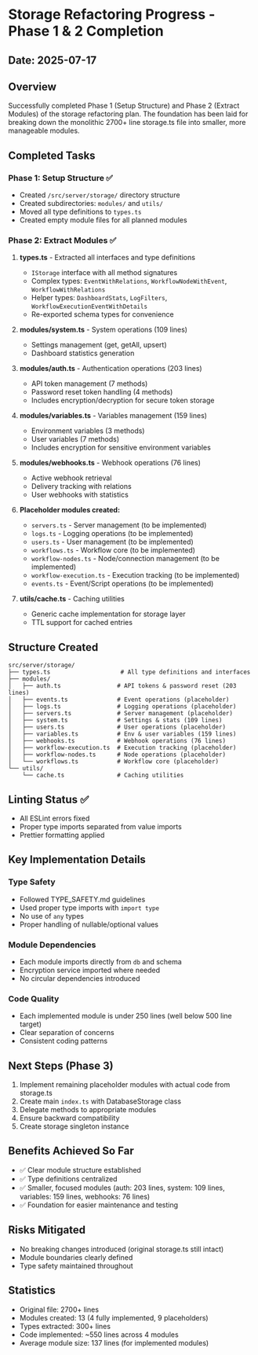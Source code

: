 # Storage Refactoring Progress - Phase 1 & 2 Completion

## Date: 2025-07-17

## Overview
Successfully completed Phase 1 (Setup Structure) and Phase 2 (Extract Modules) of the storage refactoring plan. The foundation has been laid for breaking down the monolithic 2700+ line storage.ts file into smaller, more manageable modules.

## Completed Tasks

### Phase 1: Setup Structure ✅
- Created `/src/server/storage/` directory structure
- Created subdirectories: `modules/` and `utils/`
- Moved all type definitions to `types.ts`
- Created empty module files for all planned modules

### Phase 2: Extract Modules ✅
1. **types.ts** - Extracted all interfaces and type definitions
   - `IStorage` interface with all method signatures
   - Complex types: `EventWithRelations`, `WorkflowNodeWithEvent`, `WorkflowWithRelations`
   - Helper types: `DashboardStats`, `LogFilters`, `WorkflowExecutionEventWithDetails`
   - Re-exported schema types for convenience

2. **modules/system.ts** - System operations (109 lines)
   - Settings management (get, getAll, upsert)
   - Dashboard statistics generation

3. **modules/auth.ts** - Authentication operations (203 lines)
   - API token management (7 methods)
   - Password reset token handling (4 methods)
   - Includes encryption/decryption for secure token storage

4. **modules/variables.ts** - Variables management (159 lines)
   - Environment variables (3 methods)
   - User variables (7 methods)
   - Includes encryption for sensitive environment variables

5. **modules/webhooks.ts** - Webhook operations (76 lines)
   - Active webhook retrieval
   - Delivery tracking with relations
   - User webhooks with statistics

6. **Placeholder modules created:**
   - `servers.ts` - Server management (to be implemented)
   - `logs.ts` - Logging operations (to be implemented)
   - `users.ts` - User management (to be implemented)
   - `workflows.ts` - Workflow core (to be implemented)
   - `workflow-nodes.ts` - Node/connection management (to be implemented)
   - `workflow-execution.ts` - Execution tracking (to be implemented)
   - `events.ts` - Event/Script operations (to be implemented)

7. **utils/cache.ts** - Caching utilities
   - Generic cache implementation for storage layer
   - TTL support for cached entries

## Structure Created

```
src/server/storage/
├── types.ts                    # All type definitions and interfaces
├── modules/
│   ├── auth.ts                # API tokens & password reset (203 lines)
│   ├── events.ts              # Event operations (placeholder)
│   ├── logs.ts                # Logging operations (placeholder)
│   ├── servers.ts             # Server management (placeholder)
│   ├── system.ts              # Settings & stats (109 lines)
│   ├── users.ts               # User operations (placeholder)
│   ├── variables.ts           # Env & user variables (159 lines)
│   ├── webhooks.ts            # Webhook operations (76 lines)
│   ├── workflow-execution.ts  # Execution tracking (placeholder)
│   ├── workflow-nodes.ts      # Node operations (placeholder)
│   └── workflows.ts           # Workflow core (placeholder)
└── utils/
    └── cache.ts               # Caching utilities
```

## Linting Status ✅
- All ESLint errors fixed
- Proper type imports separated from value imports
- Prettier formatting applied

## Key Implementation Details

### Type Safety
- Followed TYPE_SAFETY.md guidelines
- Used proper type imports with `import type`
- No use of `any` types
- Proper handling of nullable/optional values

### Module Dependencies
- Each module imports directly from `db` and schema
- Encryption service imported where needed
- No circular dependencies introduced

### Code Quality
- Each implemented module is under 250 lines (well below 500 line target)
- Clear separation of concerns
- Consistent coding patterns

## Next Steps (Phase 3)
1. Implement remaining placeholder modules with actual code from storage.ts
2. Create main `index.ts` with DatabaseStorage class
3. Delegate methods to appropriate modules
4. Ensure backward compatibility
5. Create storage singleton instance

## Benefits Achieved So Far
- ✅ Clear module structure established
- ✅ Type definitions centralized
- ✅ Smaller, focused modules (auth: 203 lines, system: 109 lines, variables: 159 lines, webhooks: 76 lines)
- ✅ Foundation for easier maintenance and testing

## Risks Mitigated
- No breaking changes introduced (original storage.ts still intact)
- Module boundaries clearly defined
- Type safety maintained throughout

## Statistics
- Original file: 2700+ lines
- Modules created: 13 (4 fully implemented, 9 placeholders)
- Types extracted: 300+ lines
- Code implemented: ~550 lines across 4 modules
- Average module size: 137 lines (for implemented modules)